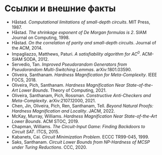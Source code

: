 # Ссылки и внешние факты

- Håstad. *Computational limitations of small-depth circuits*. MIT Press, 1987.
- Håstad. *The shrinkage exponent of De Morgan formulas is 2*. SIAM Journal on Computing, 1998.
- Håstad. *On the correlation of parity and small-depth circuits*. Journal of the ACM, 2014.
- Impagliazzo, Matthews, Paturi. *A satisfiability algorithm for AC$^0$*. ACM-SIAM SODA, 2012.
- Servedio, Tan. *Improved Pseudorandom Generators from Pseudorandom Multi-Switching Lemmas*. arXiv:1801.03590.
- Oliveira, Santhanam. *Hardness Magnification for Meta-Complexity*. IEEE FOCS, 2018.
- Oliveira, Pich, Santhanam. *Hardness Magnification Near State-of-the-Art Lower Bounds*. Theory of Computing, 2021.
- Oliveira, Santhanam, Pich, Rossman. *Constructive Anti-Checkers and Meta-Complexity*. arXiv:2107.12000, 2021.
- Chen, Jin, Oliveira, Pich, Ren, Santhanam, Tell. *Beyond Natural Proofs: Hardness Magnification and Locality*. JACM, 2022.
- McKay, Murray, Williams. *Hardness Magnification Near State-of-the-Art Lower Bounds*. ACM STOC, 2019.
- Chapman, Williams. *The Circuit-Input Game: Finding Backdoors to Circuit SAT*. ITCS, 2015.
- Kabanets, Cai. *Circuit Minimization Problem*. ECCC TR99-045, 1999.
- Saks, Santhanam. *Circuit Lower Bounds from NP-Hardness of MCSP under Turing Reductions*. CCC, 2020.

